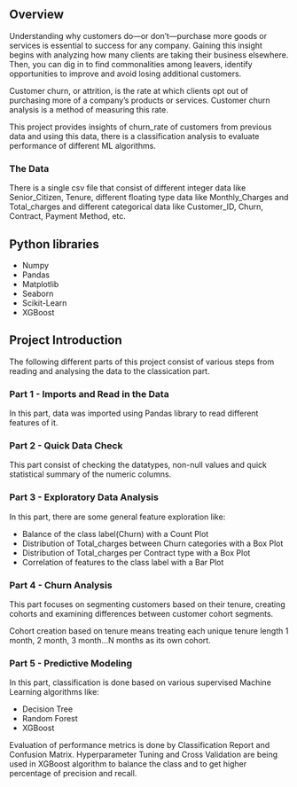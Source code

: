 ## Overview

Understanding why customers do—or don’t—purchase more goods or services is essential to success for any company. Gaining this insight begins with analyzing how many clients are taking their business elsewhere. Then, you can dig in to find commonalities among leavers, identify opportunities to improve and avoid losing additional customers.

Customer churn, or attrition, is the rate at which clients opt out of purchasing more of a company’s products or services. Customer churn analysis is a method of measuring this rate.

This project provides insights of churn_rate of customers from previous data and using this data, there is a classification analysis to evaluate performance of different ML algorithms.

### The Data

There is a single csv file that consist of different integer data like Senior_Citizen, Tenure, different floating type data like Monthly_Charges and Total_charges and different categorical data like Customer_ID, Churn, Contract, Payment Method, etc.

## Python libraries
-   Numpy
-   Pandas
-   Matplotlib
-   Seaborn
-   Scikit-Learn
-   XGBoost

## Project Introduction

The following different parts of this project consist of various steps from reading and analysing the data to the classication part.

### Part 1 - Imports and Read in the Data

In this part, data was imported using Pandas library to read different features of it.

### Part 2 - Quick Data Check

This part consist of checking the datatypes, non-null values and quick statistical summary of the numeric columns.

### Part 3 - Exploratory Data Analysis

In this part, there are some general feature exploration like:
+ Balance of the class label(Churn) with a Count Plot
+ Distribution of Total_charges between Churn categories with a Box Plot
+ Distribution of Total_charges per Contract type with a Box Plot
+ Correlation of features to the class label with a Bar Plot

### Part 4 - Churn Analysis

This part focuses on segmenting customers based on their tenure, creating cohorts and examining differences between customer cohort segments.

Cohort creation based on tenure means treating each unique tenure length 1 month, 2 month, 3 month...N months as its own cohort.

### Part 5 - Predictive Modeling

In this part, classification is done based on various supervised Machine Learning algorithms like:
+ Decision Tree
+ Random Forest
+ XGBoost

Evaluation of performance metrics is done by Classification Report and Confusion Matrix. Hyperparameter Tuning and Cross Validation are being used in XGBoost algorithm to balance the class and to get higher percentage of precision and recall.
